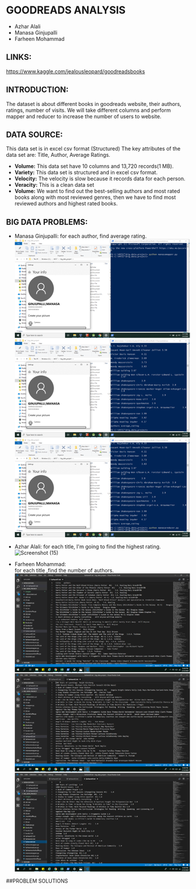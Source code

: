 # GOODREADS ANALYSIS 
 * Azhar Alali 
 * Manasa Ginjupalli
 * Farheen Mohammad

## LINKS:
https://www.kaggle.com/jealousleopard/goodreadsbooks

## INTRODUCTION:
The dataset is about different books in goodreads website, their authors, ratings, number of visits.
We will take different columns and perform mapper and reducer to increase the number of users to website.

## DATA SOURCE:
This data set is in excel csv format (Structured)
The key attributes of the data set are: Title, Author, Average Ratings.

- **Volume:**  This data set have 10 columns and 13,720 records(1 MB).
- **Variety:**  This data set is structured and in excel csv format.
- **Velocity:** The velocity is slow because it records data for each person.
- **Veracity:** This is a clean data set 
- **Volume:** We want to find out the best-selling authors and most rated books along with most  reviewed genres, then we have to find most reviewed authors and highest rated books.

             
## BIG DATA PROBLEMS:
* Manasa Ginjupalli:
   for each author, find average rating.
   ![Screenshot (28)](https://github.com/ManasaGinjupalli/big_data_project/blob/master/Manasa/Screenshot%20(28).png)
   ![Screenshot (29)](https://github.com/ManasaGinjupalli/big_data_project/blob/master/Manasa/Screenshot%20(29).png)
   ![Screenshot (30)](https://github.com/ManasaGinjupalli/big_data_project/blob/master/Manasa/Screenshot%20(30).png)
* Azhar Alali: 
   for each title, I'm going to find the highest rating.
  ![Screenshot (15)](https://user-images.githubusercontent.com/46798680/75932488-1ebde980-5e3d-11ea-8892-7d4f7b2270b3.png)


* Farheen Mohammad:  
   for each title ,find the number of authors.
   ![Screenshot (13)](https://github.com/ManasaGinjupalli/big_data_project/blob/master/farheen/images/Screenshot%20(69).png)
   ![Screenshot (13)](https://github.com/ManasaGinjupalli/big_data_project/blob/master/farheen/images/Screenshot%20(70).png)
   ![Screenshot (13)](https://github.com/ManasaGinjupalli/big_data_project/blob/master/farheen/images/Screenshot%20(71).png)
   
##PROBLEM SOLUTIONS


 













